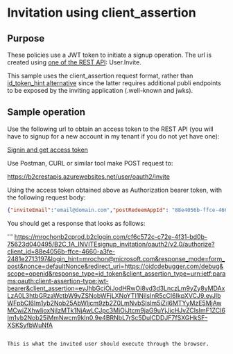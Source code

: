 # Invitation using client_assertion

## Purpose
These policies use a JWT token to initiate a signup operation. The url is created using
[one of the REST API](https://github.com/mrochon/b2csamples/tree/master/REST): User.Invite.

This sample uses the client_assertion request format, rather than [id_token_hint alternative](https://github.com/azure-ad-b2c/samples/tree/master/policies/invite)
 since the latter requires additional publi
endpoints to be exposed by the inviting application (.well-known and jwks).

## Sample operation

Use the following url to obtain an access token to the REST API (you will have to signup for a new account in my tenant if you do not yet have one):

[Signin and get access token](https://mrochonb2cprod.b2clogin.com/mrochonb2cprod.onmicrosoft.com/oauth2/v2.0/authorize?p=B2C_1_BasicSUSI&client_id=88e4056b-ffce-4660-a3fe-2481e2713197&nonce=defaultNonce&redirect_uri=https%3A%2F%2Foidcdebugger.com%2Fdebug&scope=openid%20https%3A%2F%2Fmrochonb2cprod.onmicrosoft.com%2Fb2crestapis%2FUser.Invite&response_type=id_token%20token&prompt=login)

Use Postman, CURL or similar tool make POST request to:

https://b2crestapis.azurewebsites.net/user/oauth2/invite

Using the access token obtained above as Authorization bearer token, with the following request body:

```json
{"inviteEmail":"email@domain.com","postRedeemAppId": "88e4056b-ffce-4660-a3fe-2481e2713197", "postRedeemUrl": "https://oidcdebugger.com/debug"}
```

You should get a response that looks as follows:

'''
https://mrochonb2cprod.b2clogin.com/cf6c572c-c72e-4f31-bd0b-75623d040495/B2C_1A_INVITEsignup_invitation/oauth2/v2.0/authorize?client_id=88e4056b-ffce-4660-a3fe-2481e2713197&login_hint=mrochon@microsoft.com&response_mode=form_post&nonce=defaultNonce&redirect_uri=https://oidcdebugger.com/debug&scope=openid&response_type=id_token&client_assertion_type=urn:ietf:params:oauth:client-assertion-type:jwt-bearer&client_assertion=eyJhbGciOiJodHRwOi8vd3d3LnczLm9yZy8yMDAxLzA0L3htbGRzaWctbW9yZSNobWFjLXNoYTI1NiIsInR5cCI6IkpXVCJ9.eyJlbWFpbCI6Im1yb2Nob25AbWljcm9zb2Z0LmNvbSIsIm5iZiI6MTYyMzE5MjAwMCwiZXhwIjoxNjIzMTk1NjAwLCJpc3MiOiJtcm9jaG9uYjJjcHJvZCIsImF1ZCI6Im1yb2Nob25iMmNwcm9kIn0.9e4BRNbL7rSc5DulCDDJF7fSXGHkSF-XSKSyfbWuNfA
```

This is what the invited user should execute through the browser.